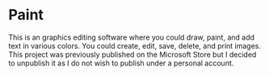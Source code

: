 # Paint

 This is an graphics editing software where you could draw, paint, and add text in various colors.  You could create, edit, save, delete, and print images.  This project was previously published on the Microsoft Store but I decided to unpublish it as I do not wish to publish under a personal account.
